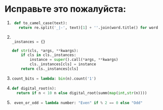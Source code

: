 # Исправьте это пожалуйста:

1. ```python
    def to_camel_case(text):
      return re.split('_|-', text)[1] + ''.join(word.title() for word in re.split('_|-', "text")[1::])
    ```


2.  ```python class SingletonMeta(type):

    _instances = {}

    def str(cls, *args, **kwargs):
        if cls in cls._instances:
            instance = super().call(*args, **kwargs)
            cls._instances[cls] = instance
        return cls._instances[cls]
      ```

3.  ```python 
    count_bits = lambda: bin(n).count('1') 
    ```

4.  ```python
    def digital_root(n):
      return if n < 10 n else digital_root(summ(map(int,str(n))))
    ```

5. ```python
    even_or_odd = lambda number: "Even" if % 2 == 0 else "Odd"
    ```
